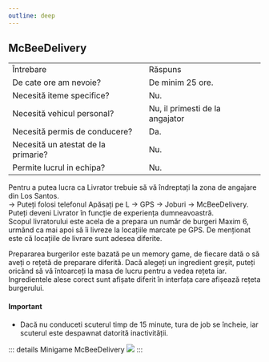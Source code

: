 ```yaml
---
outline: deep
---
```


## McBeeDelivery

<table>
    <tr>
        <td>Întrebare</td>
        <td>Răspuns</td>
    </tr>
    <tr>
        <td>De cate ore am nevoie?</td>
        <td>De minim 25 ore.</td>
    </tr>
    <tr>
        <td>Necesită iteme specifice?</td>
        <td>Nu.</td>
    </tr>
    <tr>
        <td>Necesită vehicul personal?</td>
        <td>Nu, il primesti de la angajator</td>
    </tr>
    <tr>
        <td>Necesită permis de conducere?</td>
        <td>Da.</td>
    </tr>
    <tr>
        <td>Necesită un atestat de la primarie?</td>
        <td>Nu.</td>
    </tr>
    <tr>
        <td>Permite lucrul in echipa?</td>
        <td>Nu.</td>
    </tr>
</table>

Pentru a putea lucra ca <span class="button-p-job">Livrator</span> trebuie să vă îndreptați la zona de angajare din Los Santos.
<br>-> Puteți folosi telefonul <span class="button-p-job">Apăsați pe L -> GPS -> Joburi -> McBeeDelivery</span>.
<br>Puteți deveni <span class="button-p-job">Livrator</span>  în funcție de experiența dumneavoastră.
<br>Scopul livratorului este acela de a prepara un număr de burgeri <span class="button-r-job">Maxim 6</span>, urmând ca mai apoi să îi livreze la locațiile marcate pe <span class="button-p-job">GPS</span>. De menționat este că locațiile de livrare sunt adesea diferite.

Prepararea burgerilor este bazată pe un memory game, de fiecare dată o să aveți o rețetă de preparare diferită. Dacă alegeți un ingredient greșit, puteți oricând să vă întoarceți la masa de lucru pentru a vedea rețeta iar. Ingredientele alese corect sunt afișate diferit în interfața care afișează rețeta burgerului. 

#### <span class="button-p-job"><b>Important</b></span>

- Dacă nu conduceti scuterul timp de <span class="button-r-job">15 minute</span>, tura de job se încheie, iar scuterul este despawnat datorită inactivității. 

::: details Minigame McBeeDelivery
  <img src="https://i.imgur.com/UDiJlxm.gif"/>
:::